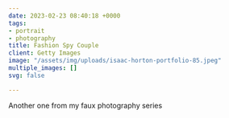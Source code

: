 ```yaml
---
date: 2023-02-23 08:40:18 +0000
tags:
- portrait
- photography
title: Fashion Spy Couple
client: Getty Images
image: "/assets/img/uploads/isaac-horton-portfolio-85.jpeg"
multiple_images: []
svg: false

---
```

Another one from my faux photography series